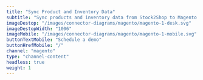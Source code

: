 ```yaml
---
title: "Sync Product and Inventory Data"
subtitle: "Sync products and inventory data from Stock2Shop to Magento."
imageDestop: "/images/connector-diagrams/magento/magento-1-desk.svg"
imageDestopWidth: "1006"
imageMobile: "/images/connector-diagrams/magento/magento-1-mobile.svg"
buttonTextMobile: "Schedule a demo"
buttonHrefMobile: "/"
channel: "magento"
type: "channel-content"
headless: true
weight: 1
---
```

